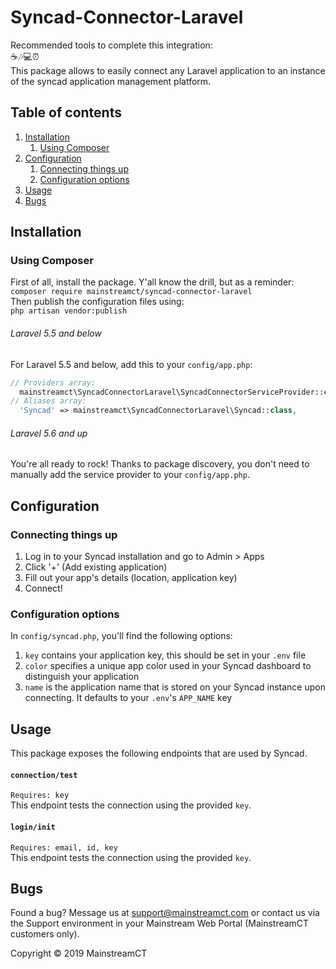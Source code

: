 # Syncad-Connector-Laravel

Recommended tools to complete this integration:<br>
☕🎶💻⏰<br>
This package allows to easily connect any Laravel application to an instance of the syncad application management platform.

## Table of contents
1. [Installation](#installation)<br>
    1. [Using Composer](#using-composer)
2. [Configuration](#configuration)
    1. [Connecting things up](#connecting-things-up)
    1. [Configuration options](#configuration-options)
3. [Usage](#usage)
4. [Bugs](#bugs)


## Installation
### Using Composer
First of all, install the package. Y'all know the drill, but as a reminder:<br>
`composer require mainstreamct/syncad-connector-laravel`<br>
Then publish the configuration files using:<br/>
```php artisan vendor:publish```

###### Laravel 5.5 and below
For Laravel 5.5 and below, add this to your `config/app.php`:
```php
// Providers array:
  mainstreamct\SyncadConnectorLaravel\SyncadConnectorServiceProvider::class,
// Aliases array:
  'Syncad' => mainstreamct\SyncadConnectorLaravel\Syncad::class,
```

###### Laravel 5.6 and up
You're all ready to rock! Thanks to package discovery, you don't need to manually add the service provider to your `config/app.php`.

## Configuration
### Connecting things up
1. Log in to your Syncad installation and go to Admin > Apps
2. Click '+' (Add existing application)
3. Fill out your app's details (location, application key)
4. Connect!

### Configuration options
In `config/syncad.php`, you'll find the following options:
1. `key` contains your application key, this should be set in your `.env` file
1. `color` specifies a unique app color used in your Syncad dashboard to distinguish your application
1. `name` is the application name that is stored on your Syncad instance upon connecting. It defaults to your `.env`'s `APP_NAME` key

## Usage

This package exposes the following endpoints that are used by Syncad.

#### `connection/test`
```Requires: key```<br>
This endpoint tests the connection using the provided `key`.

#### `login/init`
```Requires: email, id, key```<br>
This endpoint tests the connection using the provided `key`.

## Bugs
Found a bug? Message us at support@mainstreamct.com or contact us via the Support environment in your Mainstream Web Portal (MainstreamCT customers only).

Copyright © 2019 MainstreamCT